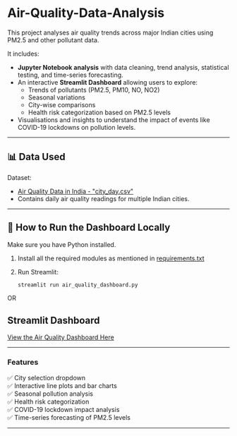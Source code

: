 # Air-Quality-Data-Analysis
This project analyses air quality trends across major Indian cities using PM2.5 and other pollutant data.

It includes:

- **Jupyter Notebook analysis** with data cleaning, trend analysis, statistical testing, and time-series forecasting.
- An interactive **Streamlit Dashboard** allowing users to explore:
  - Trends of pollutants (PM2.5, PM10, NO, NO2)
  - Seasonal variations
  - City-wise comparisons
  - Health risk categorization based on PM2.5 levels
- Visualisations and insights to understand the impact of events like COVID-19 lockdowns on pollution levels.

---

## 📊 Data Used

Dataset:
- [Air Quality Data in India - "city_day.csv"](https://www.kaggle.com/datasets/rohanrao/air-quality-data-in-india)
- Contains daily air quality readings for multiple Indian cities.

---

## 🚀 How to Run the Dashboard Locally

Make sure you have Python installed.

1. Install all the required modules as mentioned in [requirements.txt](https://github.com/Arpita2119/Air-Quality-Data-Analysis/blob/main/requirements.txt)

2. Run Streamlit:

    ```bash
    streamlit run air_quality_dashboard.py
    ```

OR

## Streamlit Dashboard

[View the Air Quality Dashboard Here](https://air-quality-data-analysis-vkoqcygsdkcfhduww36grd.streamlit.app/)


---

### Features

✅ City selection dropdown  
✅ Interactive line plots and bar charts  
✅ Seasonal pollution analysis  
✅ Health risk categorization  
✅ COVID-19 lockdown impact analysis  
✅ Time-series forecasting of PM2.5 levels

---

